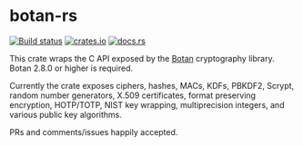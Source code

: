 # botan-rs

[![Build status](https://travis-ci.org/randombit/botan-rs.svg?branch=master)](https://travis-ci.org/randombit/botan-rs)
[![crates.io](https://img.shields.io/crates/v/botan.svg)](https://crates.io/crates/botan)
[![docs.rs](https://docs.rs/botan/badge.svg)](https://docs.rs/botan)

This crate wraps the C API exposed by the [Botan](https://botan.randombit.net/)
cryptography library. Botan 2.8.0 or higher is required.

Currently the crate exposes ciphers, hashes, MACs, KDFs, PBKDF2, Scrypt, random
number generators, X.509 certificates, format preserving encryption, HOTP/TOTP,
NIST key wrapping, multiprecision integers, and various public key algorithms.

PRs and comments/issues happily accepted.
